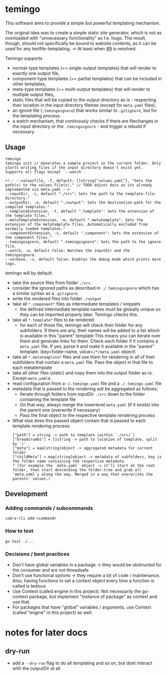 # temingo

This software aims to provide a simple but powerful templating mechanism.

The original idea was to create a simple static site generator, which is not as overloaded with "unnecessary functionality" as f.e. hugo.
The result, though, should not specifically be bound to website contents, as it can be used for any textfile-templating. -> At least when [#9](https://github.com/thetillhoff/temingo/issues/9) is resolved.

Temingo supports
- normal-type templates (== single-output templates) that will render to exactly one output file,
- component-type templates (== partial templates) that can be included in other templates,
- meta-type templates (== multi-output templates) that will render to multiple output files,
- static files that will be copied to the output directory as is - respecting their location in the input directory filetree (except for `meta.yaml` files),
- an ignore file (`.temingoignore`) that works similar to `.gitignore`, but for the templating process.
- a watch mechanism, that continously checks if there are filechanges in the input directory or the `.temingoignore` - and trigger a rebuild if necessary.

## Usage
```
temingo
temingo init // Generates a sample project in the current folder. Only starts writing files if the input directory doesn't exist yet. Supports all flags except `--watch`.
```

```
<!-- --valuesfile, -f, default: []string{"values.yaml"}, "Sets the path(s) to the values-file(s)." // TODO adjust docs as its already implemented via meta.yaml -->
--inputDir, -i, default "./src": Sets the path to the template-file-directory."
--outputDir, -o, default "./output": Sets the destination-path for the compiled templates."
--templateExtension, -t, default ".template": Sets the extension of the template files."
--metaTemplateExtension, -m, default ".metatemplate": Sets the extension of the metatemplate files. Automatically excluded from normally loaded templates."
--componentExtension, -c, default ".component": Sets the extension of the component files."
--temingoignore, default ".temingoignore": Sets the path to the ignore file.
--watch, -w, default false: Watches the inputDir and the temingoignore.
--verbose, -v, default false: Enables the debug mode which prints more logs.
```

temingo will by default:
- take the source files from folder `./src`.
- consider the ignored paths as described in `./.temingoignore` which has a similar syntax as a `.gitignore`.
- write the rendered files into folder `./output`
- take all `*.component*` files as intermediate templates / snippets
  - the defined intermediate template names must be globally unique so they can be imported properly later. Temingo checks this.
- take all `*.template*` files to be rendered
  - for each of those file, temingo will check their folder for any subfolders. If there are any, their names will be added to a list which is available in this "parent" template
    This means you can iterate over them and generate links for them.
    Check each folder if it contains a `meta.yaml` file. If yes, parse it and make it available in the "parent" template. (key=folder-name, value=`/*/meta.yaml` object)
- take all `*.metatemplate*` files and use them for rendering in all of their subfolders that contain a `meta.yaml` file. Pass the object in that file to each metatemplate
- take all other files (static) and copy them into the output folder as-is. Except `meta.yaml`s.
- read configuration from a `~/.temingo.yaml` file and a `./.temingo.yaml` file
- metadata that is passed to the rendering will be aggregated as follows;
  - Iterate through folders from inputDir `./src` down to the folder containing the template file
  - On that way, always merge the lowerlevel `meta.yaml` (if it exists) into the parent one (overwrite if necessary)
  - Pass the final object to the respective template rendering process
- What else does this passed object contain that is passed to each template rendering process:
  ```
  ["path"] = string -> path to template (within `./src/`)
  ["breadcrumbs"] = []string -> path to location of template, split by '/'
  ["meta"] = map[string]object -> aggregated metadata for current folder
  ["childMeta"] = map[string]object -> metadata of subfolders, key is the folder name containing the respective metadata
  * (for example the `meta.yaml` object -> it'll start at the root folder, then start descending the folder-tree and grab all `meta.yaml`s along the way. Merged in a way that overwrites the parents' values.)
  ```

<!--
TODO
temingo _can_ do (alternatively this should be put into a dedicated application ("website optimizer"?) which could also include submodules like minifyCss, minifyHtml, minifyJs, prettifyCss, prettityHtml, prettifyJs):
- content validation, for example check if the result is valid html according to the last file extension of the file. Supported extensions:
  - `.html`
  - `.css`
  - `.js`
- content minification, for example for html files. Supported extensions:
  - `.html`
  - `.css`
  - `.js`
- optimized media embedding, for example for images. Supported media:
  - images
  - svg (pregenerate different colors?)
-->

<!--
TODO
- write unit tests for temingo and fileIO
- Write a comment/description for each method (temingo and fileIO)
- allow to override `meta.yaml` filename via cli flag
- Move fileIO into dedicated git-repo

- pass global variables like datetime (globally equal renderTime only)
- fileWatcher/Render should check if the renderedTemplate is actually different from the existing file (in output/) -> hash if the files exist, check rendered stuff only writeFile when an actual change occured -> take double care of files that are created newly / deleted
-->

<!--
html parser notes
- parent -> Node / node-ref
- siblings -> []Node
- attributes (contains, not equals) -> map[string]string
- content -> string/[]Node

- prettifyHtml, minifyHtml, and the Css and Js equivalents must be dedicated packages. If they need to be implemented manually, but them in dedicated repos.
- fail on invalid folder names (special chars etc) -> might be better in verifyHtml()
- components can be packed into "component libraries", similar to a package.json. maybe `component.yaml`, `import.yaml` or `dependency.yaml`.
  - references are to git repos and tags therein.
  - alternatively introduce a global registry for components, like godocs
  - either helm-repo approach, or apt/godocs-approach
  - local overrides should still be possible / components need to be able to be adjusted per project still
  - maybe a `values.yaml` (optional) that can add additional properties/variables or overriding default ones for the whole lib
- make it possible to print all css dependencies & overriding tree -> per component
- use html <meta> tag for listview attributes
- (div-merge on minifyHtml) // might clash with css rules...
- templating engine should save a mapping of (inserted) line-numbers. That way, when the contents are verified (aka html/css/js is invalid for example), it can point to the corrent file and line.
- automatically prettify generated files by default - or minify, depending on configuration
- inform dev-server (serve? import as package?) via websocket, that there was a change. auto-include library for cache-reset and refresh websocket connection
-->

## Development
### Adding commands / subcommands
`cobra-cli add <command>`

### How to test
`go test ./...`

### Decisions / best practices
- Don't have global variables in a package -> they would be obstructed for the consumer and are not threadsafe
- Don't use functional options -> they require a lot of code / maintenance. Also, having functions to set a context object every time a function is called is tedious
- Use Context (called engine in this project). Not necessarily the go-context package, but implement "instance of package" as context and use that.
- For packages that have "global" variables / arguments, use Context (called "engine" in this project) as well.


# notes for later docs
## dry-run
- add a `--dry-run` flag to do all templating and so on, but dont interact with the outputDir at all.
